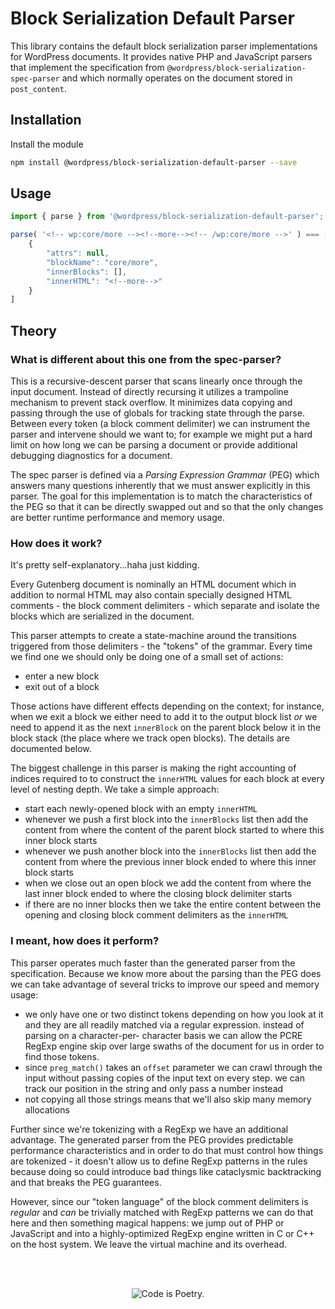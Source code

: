 # Block Serialization Default Parser

This library contains the default block serialization parser implementations for WordPress documents. It provides native PHP and JavaScript parsers that implement the specification from `@wordpress/block-serialization-spec-parser` and which normally operates on the document stored in `post_content`.

## Installation

Install the module

```bash
npm install @wordpress/block-serialization-default-parser --save
```

## Usage

```js
import { parse } from '@wordpress/block-serialization-default-parser';

parse( '<!-- wp:core/more --><!--more--><!-- /wp:core/more -->' ) === [
    {
        "attrs": null,
        "blockName": "core/more",
        "innerBlocks": [],
        "innerHTML": "<!--more-->"
    }
]
```

## Theory

### What is different about this one from the spec-parser?

This is a recursive-descent parser that scans linearly once through the input document. Instead of directly recursing it utilizes a trampoline mechanism to prevent stack overflow. It minimizes data copying and passing through the use of globals for tracking state through the parse. Between every token (a block comment delimiter) we can instrument the parser and intervene should we want to; for example we might put a hard limit on how long we can be parsing a document or provide additional debugging diagnostics for a document.

The spec parser is defined via a _Parsing Expression Grammar_ (PEG) which answers many questions inherently that we must answer explicitly in this parser. The goal for this implementation is to match the characteristics of the PEG so that it can be directly swapped out and so that the only changes are better runtime performance and memory usage.

### How does it work?

It's pretty self-explanatory...haha just kidding.

Every Gutenberg document is nominally an HTML document which in addition to normal HTML may also contain specially designed HTML comments - the block comment delimiters - which separate and isolate the blocks which are serialized in the document.

This parser attempts to create a state-machine around the transitions triggered from those delimiters - the "tokens" of the grammar. Every time we find one we should only be doing one of a small set of actions:

 - enter a new block
 - exit out of a block

Those actions have different effects depending on the context; for instance, when we exit a block we either need to add it to the output block list _or_ we need to append it as the next `innerBlock` on the parent block below it in the block stack (the place where we track open blocks). The details are documented below.

The biggest challenge in this parser is making the right accounting of indices required to to construct the `innerHTML` values for each block at every level of nesting depth. We take a simple approach:

 - start each newly-opened block with an empty `innerHTML`
 - whenever we push a first block into the `innerBlocks` list then add the content from where the content of the parent block started to where this inner block starts
 - whenever we push another block into the `innerBlocks` list then add the content from where the previous inner block ended to where this inner block starts
 - when we close out an open block we add the content from where the last inner block ended to where the closing block delimiter starts
 - if there are no inner blocks then we take the entire content between the opening and closing block comment delimiters as the `innerHTML`

### I meant, how does it perform?

This parser operates much faster than the generated parser from the specification. Because we know more about the parsing than the PEG does we can take advantage of several tricks to improve our speed and memory usage:

 - we only have one or two distinct tokens depending on how you look at it and they are all readily matched via a regular expression. instead of parsing on a character-per- character basis we can allow the PCRE RegExp engine skip over large swaths of the document for us in order to find those tokens.
 - since `preg_match()` takes an `offset` parameter we can crawl through the input without passing copies of the input text on every step. we can track our position in the string and only pass a number instead
 - not copying all those strings means that we'll also skip many memory allocations

Further since we're tokenizing with a RegExp we have an additional advantage. The generated parser from the PEG provides predictable performance characteristics and in order to do that must control how things are tokenized - it doesn't allow us to define RegExp patterns in the rules because doing so could introduce bad things like cataclysmic backtracking and that breaks the PEG guarantees.

However, since our "token language" of the block comment delimiters is _regular_ and _can_ be trivially matched with RegExp patterns we can do that here and then something magical happens: we jump out of PHP or JavaScript and into a highly-optimized RegExp engine written in C or C++ on the host system. We leave the virtual machine and its overhead.

<br/><br/><p align="center"><img src="https://s.w.org/style/images/codeispoetry.png?1" alt="Code is Poetry." /></p>
